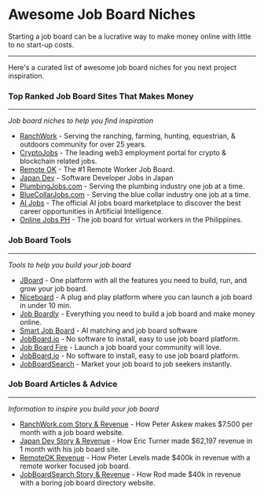 # Awesome Job Board Niches
Starting a job board can be a lucrative way to make money online with little to no start-up costs.
___
Here's a curated list of awesome job board niches for you next project inspiration.
### Top Ranked Job Board Sites That Makes Money
___
_Job board niches to help you find inspiration_
* [RanchWork](https://www.ranchwork.com/) - Serving the ranching, farming, hunting, equestrian, & outdoors community for over 25 years.
* [CryptoJobs](https://www.cryptojobs.com/) - The leading web3 employment portal for crypto & blockchain related jobs. 
* [Remote OK](https://remoteok.com/) - The #1 Remote Worker Job Board.
* [Japan Dev](https://japan-dev.com/) - Software Developer Jobs in Japan
* [PlumbingJobs.com](https://plumbingjobs.com/) - Serving the plumbing industry one job at a time.
* [BlueCollarJobs.com](https://bluecollarjobs.com/) - Serving the blue collar industry one job at a time.
* [AI Jobs](https://www.aijobs.com/) - The official AI jobs board marketplace to discover the best career opportunities in Artificial Intelligence.
* [Online Jobs PH](https://onlinejobsph.com/) - The job board for virtual workers in the Philippines.
### Job Board Tools
___
_Tools to help you build your job board_
* [JBoard](https://jboard.io/) - One platform with all the features you need to build, run, and grow your job board.
* [Niceboard](https://niceboard.co/) - A plug and play platform where you can launch a job board in under 10 min.
* [Job Boardly](https://www.jobboardly.com/) - Everything you need to build a job board and make money online.
* [Smart Job Board](https://www.smartjobboard.com/) - AI matching and job board software
* [JobBoard.io](https://jobboard.io/) - No software to install, easy to use job board platform.
* [Job Board Fire](https://www.jobboardfire.com/) - Launch a job board your community will love.
* [JobBoard.io](https://jobboard.io/) - No software to install, easy to use job board platform.
* [JobBoardSearch](https://jobboardsearch.com/) - Market your job board to job seekers instantly.
### Job Board Articles & Advice
___
_Information to inspire you build your job board_
* [RanchWork.com Story & Revenue](https://partnerkin.com/en/blog/case_study/job_board_websites) - How Peter Askew makes $7.500 per month with a job board website.
* [Japan Dev Story & Revenue](https://japan-dev.com/blog/how-and-why-i-built-japan-dev) - How Eric Turner made $62,197 revenue in 1 month with his job board site.
* [RemoteOK Revenue](https://news.ycombinator.com/item?id=12067113) - How Pieter Levels made $400k in revenue with a remote worker focused job board.
* [JobBoardSearch Story & Revenue](https://hackernoon.com/my-boring-and-simple-job-boards-website-passed-$40k-in-revenue) - How Rod made $40k in revenue with a boring job board directory website.






